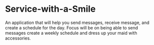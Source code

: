 # Service-with-a-Smile
An application that will help you send messages, receive message, and create a schedule for the day. Focus will be on 
being able to send messages create a weekly schedule and dress up your maid with accessories. 
